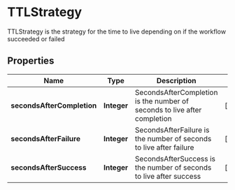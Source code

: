 

# TTLStrategy

TTLStrategy is the strategy for the time to live depending on if the workflow succeeded or failed
## Properties

Name | Type | Description | Notes
------------ | ------------- | ------------- | -------------
**secondsAfterCompletion** | **Integer** | SecondsAfterCompletion is the number of seconds to live after completion |  [optional]
**secondsAfterFailure** | **Integer** | SecondsAfterFailure is the number of seconds to live after failure |  [optional]
**secondsAfterSuccess** | **Integer** | SecondsAfterSuccess is the number of seconds to live after success |  [optional]



